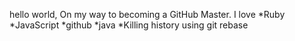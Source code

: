 hello world, On my way to becoming a GitHub Master. I love 
*Ruby
*JavaScript
*github
*java
*Killing history using git rebase

